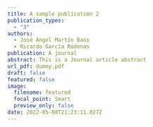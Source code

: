```yaml
---
title: A sample publication 2
publication_types:
  - "3"
authors:
  - José Ángel Martín Baos
  - Ricardo García Ródenas
publication: A journal
abstract: This is a Journal article abstract
url_pdf: dummy.pdf
draft: false
featured: false
image:
  filename: featured
  focal_point: Smart
  preview_only: false
date: 2022-05-08T21:23:11.027Z
---
```


